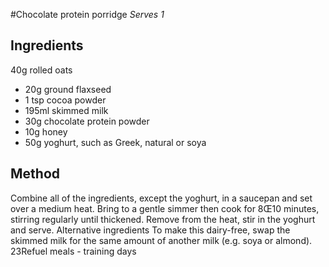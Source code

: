 
#Chocolate protein porridge
_Serves 1_
## Ingredients
40g rolled oats
* 20g ground flaxseed
* 1 tsp cocoa powder
* 195ml skimmed milk
* 30g chocolate protein powder
* 10g honey
* 50g yoghurt, such as Greek, natural or soya
## Method
Combine all of the ingredients, except the yoghurt, in a 
saucepan and set over a medium heat. Bring to a gentle simmer 
then cook for 8Œ10 minutes, stirring regularly until thickened. 
Remove from the heat, stir in the yoghurt and serve.
Alternative ingredients 
To make this dairy-free, swap the skimmed milk for the same 
amount of another milk (e.g. soya or almond).
23Refuel meals - training days

